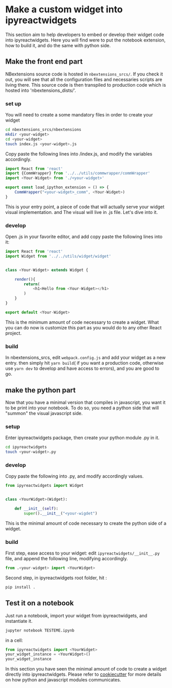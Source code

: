 # Make a custom widget into ipyreactwidgets

This section aim to help developers to embed or develop their widget code into ipyreactwidgets.
Here you will find were to put the notebook extension, how to build it, and do the same with python side.

## Make the front end part

NBextensions source code is hosted in `nbextensions_srcs/`. If you check it out, you will see that 
all the configuration files and necessaries scripts are living there. This source code is then transpiled
to production code which is hosted into 'nbextensions_dists/'.

### set up
You will need to create a some mandatory files in order to create your widget

```bash
cd nbextensions_srcs/nbextensions
mkdir <your-widget>
cd <your-widget>
touch index.js <your-widget>.js
```

Copy paste the following lines into <your-widget>/index.js, and modify the <your-widget> variables accordingly.

```javascript
import React from 'react'
import {CommWrapper} from '../../utils/commwrapper/commWrapper'
import <Your-Widget> from './<your-widget>'

export const load_ipython_extension = () => {
	CommWrapper("<your-widget>_comm", <Your-Widget>)
}
```
This is your entry point, a piece of code that will actually serve your widget visual implementation. and The visual
will live in <your-widget>.js file. Let's dive into it.

### develop

Open <your-widget>.js in your favorite editor, and add copy paste the following lines into it:

```javascript
import React from 'react'
import Widget from '../../utils/widget/widget'


class <Your-Widget> extends Widget {

	render(){
		return(
			<h1<Hello from <Your-Widget></h1>	
		)
	}
}

export default <Your-Widget> 
```

This is the minimum amount of code necessary to create a widget. What you can do now is customize this part as you would do to any other React project.

### build

In nbextensions_srcs, edit `webpack.config.js` and add your widget as a new entry.
then simply hit `yarn build`( if you want a production code, otherwise use `yarn dev` to develop and have access to errors), and you are good to go.

## make the python part

Now that you have a minimal version that compiles in javascript, you want it to be print into your notebook. To do so, you need a python side that will
"summon" the visual javascript side.

### setup

Enter ipyreactwidgets package, then create your python module <your-widget>.py in it.

```bash
cd ipyreactwidgets
touch <your-widget>.py
```

### develop 

Copy paste the following into <your-widget>.py, and modify accordingly <your-widget> values.

```python
from ipyreactwidgets import Widget


class <YourWidget>(Widget):

    def __init__(self):
        super().__init__("<your-wigdet")
```

This is the minimal amount of code necessary to create the python side of a widget. 

### build

First step, ease access to your widget: edit `ipyreactwidgets/__init__.py` file, and 
append the following line, modifying <your-widget> accordingly.

```python
from .<your-widget> import <YourWidget> 
```

Second step, in ipyreactwidgets root folder, hit :

```bash
pip install .
```

## Test it on a notebook

Just run a notebook, import your widget from ipyreactwidgets, and instantiate it.

```bash
jupyter notebook TESTEME.ipynb
```

in a cell:

```python
from ipyreactwidgets import <YourWidget> 
your_widget_instance = <YourWidget>()
your_widget_instance
```

In this section you have seen the minimal amount of code to create a widget directly into ipyreactwidgets.
Please refer to [cookiecutter](cookiecutter.md) for more details on how python and javascript modules communicates.

